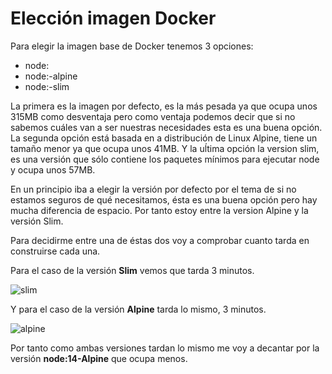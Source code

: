 # Elección imagen Docker

Para elegir la imagen base de Docker tenemos 3 opciones:

+ node:<version>
+ node:<version>-alpine
+ node:<version>-slim

La primera es la imagen por defecto, es la más pesada ya que ocupa unos 315MB como desventaja pero como ventaja podemos decir que si no sabemos cuáles van a ser nuestras necesidades esta es una buena opción.
La segunda opción está basada en a distribución de Linux Alpine, tiene un tamaño menor ya que ocupa unos 41MB.
Y la uĺtima opción la version slim, es una versión que sólo contiene los paquetes mínimos para ejecutar node y ocupa unos 57MB.

En un principio iba a elegir la versión por defecto por el tema de si no estamos seguros de qué necesitamos, ésta es una buena opción pero hay mucha diferencia de espacio.
Por tanto estoy entre la version Alpine y la versión Slim.

Para decidirme entre una de éstas dos voy a comprobar cuanto tarda en construirse cada una.

Para el caso de la versión **Slim** vemos que tarda 3 minutos.

![slim](https://github.com/josemip98/OrganizeUDiet/blob/master/docs/img/slim.png)

Y para el caso de la versión **Alpine** tarda lo mismo, 3 minutos.

![alpine](https://github.com/josemip98/OrganizeUDiet/blob/master/docs/img/alpine.png)

Por tanto como ambas versiones tardan lo mismo me voy a decantar por la versión **node:14-Alpine** que ocupa menos.
